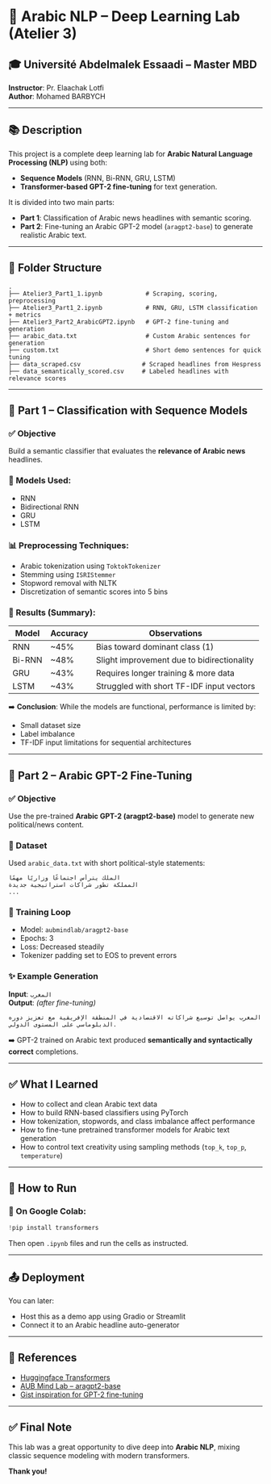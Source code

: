
# 🧠 Arabic NLP – Deep Learning Lab (Atelier 3)

## 🎓 Université Abdelmalek Essaadi – Master MBD  
**Instructor**: Pr. Elaachak Lotfi  
**Author**: Mohamed BARBYCH

---

## 📚 Description

This project is a complete deep learning lab for **Arabic Natural Language Processing (NLP)** using both:
- **Sequence Models** (RNN, Bi-RNN, GRU, LSTM)
- **Transformer-based GPT-2 fine-tuning** for text generation.

It is divided into two main parts:
- **Part 1**: Classification of Arabic news headlines with semantic scoring.
- **Part 2**: Fine-tuning an Arabic GPT-2 model (`aragpt2-base`) to generate realistic Arabic text.

---

## 📁 Folder Structure

```
.
├── Atelier3_Part1_1.ipynb            # Scraping, scoring, preprocessing
├── Atelier3_Part1_2.ipynb            # RNN, GRU, LSTM classification + metrics
├── Atelier3_Part2_ArabicGPT2.ipynb   # GPT-2 fine-tuning and generation
├── arabic_data.txt                   # Custom Arabic sentences for generation
├── custom.txt                        # Short demo sentences for quick tuning
├── data_scraped.csv                 # Scraped headlines from Hespress
├── data_semantically_scored.csv     # Labeled headlines with relevance scores
```

---

## 🧪 Part 1 – Classification with Sequence Models

### ✅ Objective
Build a semantic classifier that evaluates the **relevance of Arabic news** headlines.

### 🔧 Models Used:
- RNN
- Bidirectional RNN
- GRU
- LSTM

### 📊 Preprocessing Techniques:
- Arabic tokenization using `ToktokTokenizer`
- Stemming using `ISRIStemmer`
- Stopword removal with NLTK
- Discretization of semantic scores into 5 bins

### 🧠 Results (Summary):

| Model   | Accuracy | Observations |
|---------|----------|--------------|
| RNN     | ~45%     | Bias toward dominant class (1) |
| Bi-RNN  | ~48%     | Slight improvement due to bidirectionality |
| GRU     | ~43%     | Requires longer training & more data |
| LSTM    | ~43%     | Struggled with short TF-IDF input vectors |

➡️ **Conclusion**: While the models are functional, performance is limited by:
- Small dataset size
- Label imbalance
- TF-IDF input limitations for sequential architectures

---

## 🤖 Part 2 – Arabic GPT-2 Fine-Tuning

### ✅ Objective
Use the pre-trained **Arabic GPT-2 (aragpt2-base)** model to generate new political/news content.

### 📁 Dataset
Used `arabic_data.txt` with short political-style statements:
```
الملك يترأس اجتماعًا وزاريًا مهمًا
المملكة تطور شراكات استراتيجية جديدة
...
```

### 🔁 Training Loop
- Model: `aubmindlab/aragpt2-base`
- Epochs: 3
- Loss: Decreased steadily
- Tokenizer padding set to EOS to prevent errors

### ✨ Example Generation

**Input**: `المغرب`  
**Output**: *(after fine-tuning)*  
```
المغرب يواصل توسيع شراكاته الاقتصادية في المنطقة الإفريقية مع تعزيز دوره الدبلوماسي على المستوى الدولي.
```

➡️ GPT-2 trained on Arabic text produced **semantically and syntactically correct** completions.

---

## ✅ What I Learned

- How to collect and clean Arabic text data
- How to build RNN-based classifiers using PyTorch
- How tokenization, stopwords, and class imbalance affect performance
- How to fine-tune pretrained transformer models for Arabic text generation
- How to control text creativity using sampling methods (`top_k`, `top_p`, `temperature`)

---

## 🚀 How to Run

### 🔗 On Google Colab:
```python
!pip install transformers
```
Then open `.ipynb` files and run the cells as instructed.

---

## 📤 Deployment

You can later:
- Host this as a demo app using Gradio or Streamlit
- Connect it to an Arabic headline auto-generator

---

## 📎 References

- [Huggingface Transformers](https://huggingface.co)
- [AUB Mind Lab – aragpt2-base](https://huggingface.co/aubmindlab/aragpt2-base)
- [Gist inspiration for GPT-2 fine-tuning](https://gist.github.com/mf1024/3df214d2f17f3dcc56450ddf0d5a4cd7)

---

## ✅ Final Note

This lab was a great opportunity to dive deep into **Arabic NLP**, mixing classic sequence modeling with modern transformers.

**Thank you!**
